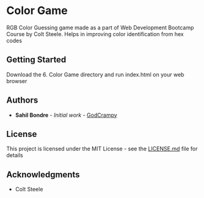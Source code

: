 # Color Game

RGB Color Guessing game made as a part of Web Development Bootcamp Course by Colt Steele. Helps in improving color identification from hex codes

## Getting Started

Download the 6. Color Game directory and run index.html on your web browser

## Authors

* **Sahil Bondre** - *Initial work* - [GodCrampy](https://github.com/godcrampy)

## License

This project is licensed under the MIT License - see the [LICENSE.md](LICENSE.md) file for details

## Acknowledgments

* Colt Steele
